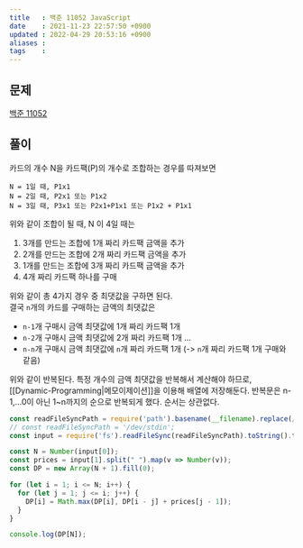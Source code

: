 ```yaml
---
title   : 백준 11052 JavaScript
date    : 2021-11-23 22:57:50 +0900
updated : 2022-04-29 20:53:16 +0900
aliases : 
tags    :
---
```

## 문제
[백준 11052](https://www.acmicpc.net/problem/11052)

## 풀이
카드의 개수 N을 카드팩(P)의 개수로 조합하는 경우를 따져보면
```
N = 1일 때, P1x1 
N = 2일 때, P2x1 또는 P1x2 
N = 3일 때, P3x1 또는 P2x1+P1x1 또는 P1x2 + P1x1
```
위와 같이 조합이 될 때, N 이 4일 때는 
1.  3개를 만드는 조합에 1개 짜리 카드팩 금액을 추가
2. 2개를 만드는 조합에 2개 짜리 카드팩 금액을 추가
3. 1개를 만드는 조합에 3개 짜리 카드팩 금액을 추가
4. 4개 짜리 카드팩 하나를 구매

위와 같이 총 4가지 경우 중 최댓값을 구하면 된다.   
결국 `n`개의 카드를 구매하는 금액의 최댓값은 
- `n-1`개 구매시 금액 최댓값에 1개 짜리 카드팩 1개
- `n-2`개 구매시 금액 최댓값에 2개 짜리 카드팩 1개
...
- `n-n`개 구매시 금액 최댓값에 `n`개 짜리 카드팩 1개 (-> `n`개 짜리 카드팩 1개 구매와 같음)

위와 같이 반복된다. 특정 개수의 금액 최댓값을 반복해서 계산해야 하므로, [[Dynamic-Programming|메모이제이션]]을 이용해 배열에 저장해둔다. 
반복문은 n-1,...0이 아닌 1~n까지의 순으로 반복되게 했다. 순서는 상관없다. 
```javascript
const readFileSyncPath = require('path').basename(__filename).replace(/js$/, 'txt');
// const readFileSyncPath = '/dev/stdin';
const input = require('fs').readFileSync(readFileSyncPath).toString().trim().split("\n");

const N = Number(input[0]);
const prices = input[1].split(" ").map(v => Number(v));
const DP = new Array(N + 1).fill(0);

for (let i = 1; i <= N; i++) {
  for (let j = 1; j <= i; j++) {
    DP[i] = Math.max(DP[i], DP[i - j] + prices[j - 1]);
  }
}

console.log(DP[N]);
```
